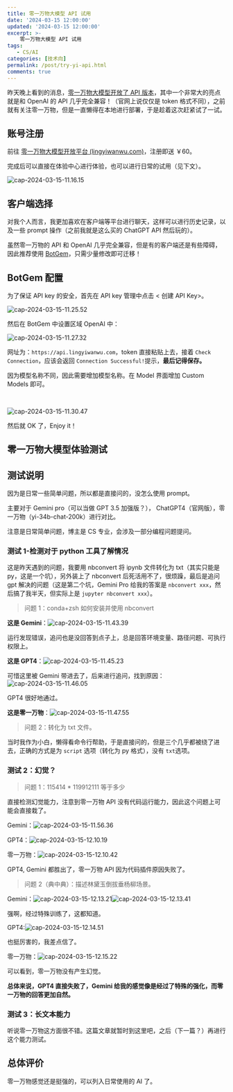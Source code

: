 ```yaml
---
title: 零一万物大模型 API 试用
date: '2024-03-15 12:00:00'
updated: '2024-03-15 12:00:00'
excerpt: >-
    零一万物大模型 API 试用
tags:
   - CS/AI
categories: [技术向]
permalink: /post/try-yi-api.html
comments: true
---
```


昨天晚上看到的消息，[零一万物大模型开放了 API 版本](https://www.jiqizhixin.com/articles/2024-03-14-5)，其中一个非常大的亮点就是和 OpenAI 的 API 几乎完全兼容！（官网上说仅仅是 token 格式不同），之前就有关注零一万物，但是一直懒得在本地进行部署，于是趁着这次赶紧试了一试。

## 账号注册

前往 [零一万物大模型开放平台 (lingyiwanwu.com)](https://platform.lingyiwanwu.com/)，注册即送 ￥60。

完成后可以直接在体验中心进行体验，也可以进行日常的试用（见下文）。

​![cap-2024-03-15-11.16.15](../images/cap-2024-03-15-11.16.15-20240315111618-ulietux.png)​

## 客户端选择

对我个人而言，我更加喜欢在客户端等平台进行聊天，这样可以进行历史记录，以及一些 prompt 操作（之前我就是这么买的 ChatGPT API 然后玩的）。

虽然零一万物的 API 和 OpenAI 几乎完全兼容，但是有的客户端还是有些障碍，因此推荐使用 [BotGem](https://botgem.com/)，只需少量修改即可迁移！

## BotGem 配置

为了保证 API key 的安全，首先在 API key 管理中点击 < 创建 API Key>。

​![cap-2024-03-15-11.25.52](../images/cap-2024-03-15-11.25.52-20240315112607-eyjvlvs.png)​

然后在 BotGem 中设置区域 OpenAI 中：

​![cap-2024-03-15-11.27.32](../images/cap-2024-03-15-11.27.32-20240315112737-apwl4w9.png)​

网址为：`https://api.lingyiwanwu.com`​，token 直接粘贴上去，接着 `Check Connection`​，应该会返回 `Connection Successful!` ​提示，**最后记得保存。**

因为模型名称不同，因此需要增加模型名称。在 Model 界面增加 Custom Models 即可。

‍

​![cap-2024-03-15-11.30.47](../images/cap-2024-03-15-11.30.47-20240315113049-12pzh7v.png)​

然后就 OK 了，Enjoy it！

## 零一万物大模型体验测试

## 测试说明

因为是日常一些简单问题，所以都是直接问的，没怎么使用 prompt。

主要对于 Gemini pro（可以当做 GPT 3.5 加强版？）， ChatGPT4（官网版），零一万物（yi-34b-chat-200k）进行对比。

注意是日常简单问题，博主是 CS 专业，会涉及一部分编程问题提问。

### 测试 1-检测对于 python 工具了解情况

这是昨天遇到的问题，我要用 nbconvert 将 ipynb 文件转化为 txt（其实只能是 py，这是一个坑），另外装上了 nbconvert 后死活用不了，很烦躁，最后是追问 gpt 解决的问题（这是第二个坑，Gemini Pro 给我的答案是 `nbconvert xxx`​，然后搞了我半天，但实际上是 `jupyter nbconvert xxx`​）。

> 问题 1：conda+zsh 如何安装并使用 nbconvert

**这是 Gemini**：​![cap-2024-03-15-11.43.39](../images/cap-2024-03-15-11.43.39-20240315114341-6ynooo5.png)​

运行发现错误，追问也是没回答到点子上，总是回答环境变量、路径问题、可执行权限上。

**这是 GPT4**：​![cap-2024-03-15-11.45.23](../images/cap-2024-03-15-11.45.23-20240315114526-whszexc.png)​

可惜这里被 Gemini 带进去了，后来进行追问，找到原因：​![cap-2024-03-15-11.46.05](../images/cap-2024-03-15-11.46.05-20240315114608-yz11tn0.png)​

GPT4 很好地通过。

**这是零一万物**：![cap-2024-03-15-11.47.55](../images/cap-2024-03-15-11.47.55-20240315114757-9oq6jup.png)​

> 问题 2：转化为 txt 文件。

当时我作为小白，懒得看命令行帮助，于是直接问的，但是三个几乎都被绕了进去，正确的方式是为 `script`​ 选项（转化为 py 格式），没有 `txt`​ 选项。

### 测试 2：幻觉？

> 问题 1：115414 * 119912111 等于多少

直接检测幻觉能力，注意到零一万物 API 没有代码运行能力，因此这个问题上可能会直接栽了。

Gemini：![cap-2024-03-15-11.56.36](../images/cap-2024-03-15-11.56.36-20240315115642-qwmg9rf.png)​

GPT4：​![cap-2024-03-15-12.10.19](../images/cap-2024-03-15-12.10.19-20240315121022-4ls1kd8.png)​

零一万物：![cap-2024-03-15-12.10.42](../images/cap-2024-03-15-12.10.42-20240315121043-oa8p54b.png)​

GPT4, Gemini 都胜出了，零一万物 API 因为代码插件原因失败了。

> 问题 2（典中典）：描述林黛玉倒拔垂杨柳场景。

Gemini：![cap-2024-03-15-12.13.21](../images/cap-2024-03-15-12.13.21-20240315121326-z9xk8ec.png)![cap-2024-03-15-12.13.41](../images/cap-2024-03-15-12.13.41-20240315121344-kklr0wy.png)​

强啊，经过特殊训练了，这都知道。

GPT4:![cap-2024-03-15-12.14.51](../images/cap-2024-03-15-12.14.51-20240315121455-7zki0gy.png)​

也挺厉害的，我差点信了。

零一万物：![cap-2024-03-15-12.15.22](../images/cap-2024-03-15-12.15.22-20240315121525-4d0typ7.png)​

可以看到，零一万物没有产生幻觉。

**总体来说，GPT4 直接失败了，Gemini 给我的感觉像是经过了特殊的强化，而零一万物的回答更加自然。**

### 测试 3：长文本能力

听说零一万物这方面很不错。这篇文章就暂时到这里吧，之后（下一篇？）再进行这个能力测试。

## 总体评价

零一万物感觉还是挺强的，可以列入日常使用的 AI 了。
